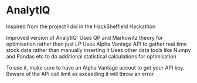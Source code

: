 # AnalytIQ
Inspired from the project I did in the HackSheffield Hackathon

Improved version of AnalytIQ:
Uses QP and Markowitz theory for optimisation rather than just LP
Uses Alpha Vantage API to gather real time stock data rather than manually inserting it
Uses other data tools like Numpy and Pandas etc to do additional statistical calculations for optimisation

To use it, make sure to have an Alpha Vantage accout to get your API key.
Beware of the API call limit as exceeding it will throw an error
